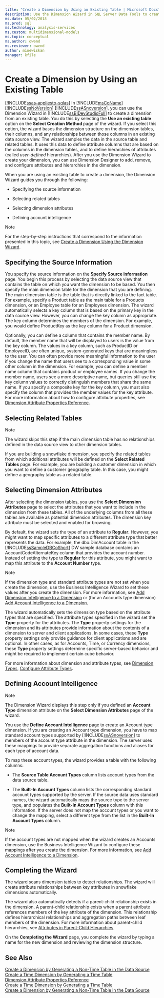 ```yaml
---
title: "Create a Dimension by Using an Existing Table | Microsoft Docs"
description: Use the Dimension Wizard in SQL Server Data Tools to create a dimension from an existing table in Microsoft SQL Server Analysis Services.
ms.date: 05/02/2018
ms.prod: sql
ms.technology: analysis-services
ms.custom: multidimensional-models
ms.topic: conceptual
ms.author: owend
ms.reviewer: owend
author: minewiskan
manager: kfile
---
```

# Create a Dimension by Using an Existing Table
[!INCLUDE[ssas-appliesto-sqlas](../includes/ssas-appliesto-sqlas.md)]
  In [!INCLUDE[msCoName](../includes/msconame-md.md)] [!INCLUDE[ssNoVersion](../includes/ssnoversion-md.md)] [!INCLUDE[ssASnoversion](../includes/ssasnoversion-md.md)], you can use the Dimension Wizard in [!INCLUDE[ssBIDevStudioFull](../includes/ssbidevstudiofull-md.md)] to create a dimension from an existing table. You do this by selecting the **Use an existing table** option on the **Select Creation Method** page of the wizard. If you select this option, the wizard bases the dimension structure on the dimension tables, their columns, and any relationships between those columns in an existing data source view. The wizard samples the data in the source table and related tables. It uses this data to define attribute columns that are based on the columns in the dimension tables, and to define hierarchies of attributes (called *user-defined* hierarchies). After you use the Dimension Wizard to create your dimension, you can use Dimension Designer to add, remove, and configure attributes and hierarchies in the dimension.  
  
 When you are using an existing table to create a dimension, the Dimension Wizard guides you through the following:  
  
-   Specifying the source information  
  
-   Selecting related tables  
  
-   Selecting dimension attributes  
  
-   Defining account intelligence  
  
> [!NOTE]  
>  For the step-by-step instructions that correspond to the information presented in this topic, see [Create a Dimension Using the Dimension Wizard](../../analysis-services/multidimensional-models/create-a-dimension-using-the-dimension-wizard.md).  
  
## Specifying the Source Information  
 You specify the source information on the **Specify Source Information** page. You begin this process by selecting the data source view that contains the table on which you want the dimension to be based. You then specify the main dimension table for the dimension that you are defining. The main dimension table is the table that is directly linked to the fact table. For example, specify a Product table as the main table for a Products dimension, or an Employee table for an Employees dimension. The wizard automatically selects a key column that is based on the primary key in the data source view. However, you can change the key column as appropriate. The key column determines the members of the dimension. For example, you would define ProductKey as the key column for a Product dimension.  
  
 Optionally, you can define a column that contains the member name. By default, the member name that will be displayed to users is the value from the key column. The values in a key column, such as ProductID or EmployeeID, are often unique, system-generated keys that are meaningless to the user. You can often provide more meaningful information to the user if you change the name that users see to a corresponding value in some other column in the dimension. For example, you can define a member name column that contains product or employee names. If you change the member name, users see a more descriptive name, but queries still use the key column values to correctly distinguish members that share the same name. If you specify a composite key for the key column, you must also specify the column that provides the member values for the key attribute. For more information about how to configure attribute properties, see [Dimension Attribute Properties Reference](../../analysis-services/multidimensional-models/dimension-attribute-properties-reference.md).  
  
## Selecting Related Tables  
  
> [!NOTE]  
>  The wizard skips this step if the main dimension table has no relationships defined in the data source view to other dimension tables.  
  
 If you are building a snowflake dimension, you specify the related tables from which additional attributes will be defined on the **Select Related Tables** page. For example, you are building a customer dimension in which you want to define a customer geography table. In this case, you might define a geography table as a related table.  
  
## Selecting Dimension Attributes  
 After selecting the dimension tables, you use the **Select Dimension Attributes** page to select the attributes that you want to include in the dimension from these tables. All of the underlying columns from all these tables are available as potential dimension attributes. The dimension key attribute must be selected and enabled for browsing.  
  
 By default, the wizard sets the type of an attribute to **Regular**. However, you might want to map specific attributes to a different attribute type that better represents the data. For example, the dbo.DimAccount table in the [!INCLUDE[ssSampleDBCoShort](../includes/sssampledbcoshort-md.md)] DW sample database contains an AccountCodeAlternateKey column that provides the account number. Instead of setting the type to **Regular** for this attribute, you might want to map this attribute to the **Account Number** type.  
  
> [!NOTE]  
>  If the dimension type and standard attribute types are not set when you create the dimension, use the Business Intelligence Wizard to set these values after you create the dimension. For more information, see [Add Dimension Intelligence to a Dimension](../../analysis-services/multidimensional-models/bi-wizard-add-dimension-intelligence-to-a-dimension.md) or (for an Accounts type dimension) [Add Account Intelligence to a Dimension](../../analysis-services/multidimensional-models/bi-wizard-add-account-intelligence-to-a-dimension.md).  
  
 The wizard automatically sets the dimension type based on the attribute types that are specified. The attribute types specified in the wizard set the **Type** property for the attributes. The **Type** property settings for the dimension and its attributes provide information about the contents of a dimension to server and client applications. In some cases, these **Type** property settings only provide guidance for client applications and are optional. In other cases, as for Accounts, Time, or Currency dimensions, these **Type** property settings determine specific server-based behavior and might be required to implement certain cube behavior.  
  
 For more information about dimension and attribute types, see [Dimension Types](../../analysis-services/multidimensional-models-olap-logical-dimension-objects/database-dimension-properties-types.md), [Configure Attribute Types](../../analysis-services/multidimensional-models/attribute-properties-configure-attribute-types.md).  
  
## Defining Account Intelligence  
  
> [!NOTE]  
>  The Dimension Wizard displays this step only if you defined an **Account Type** dimension attribute on the **Select Dimension Attributes** page of the wizard.  
  
 You use the **Define Account Intelligence** page to create an Account type dimension. If you are creating an Account type dimension, you have to map standard account types supported by [!INCLUDE[ssASnoversion](../includes/ssasnoversion-md.md)] to members of the account type attribute in the dimension. The server uses these mappings to provide separate aggregation functions and aliases for each type of account data.  
  
 To map these account types, the wizard provides a table with the following columns:  
  
-   The **Source Table Account Types** column lists account types from the data source table.  
  
-   The **Built-In Account Types** column lists the corresponding standard account types supported by the server. If the source data uses standard names, the wizard automatically maps the source type to the server type, and populates the **Built-In Account Types** column with this information. If the server does not map the account types or you want to change the mapping, select a different type from the list in the **Built-In Account Types** column.  
  
> [!NOTE]  
>  If the account types are not mapped when the wizard creates an Accounts dimension, use the Business Intelligence Wizard to configure these mappings after you create the dimension. For more information, see [Add Account Intelligence to a Dimension](../../analysis-services/multidimensional-models/bi-wizard-add-account-intelligence-to-a-dimension.md).  
  
## Completing the Wizard  
 The wizard scans dimension tables to detect relationships. The wizard will create attribute relationships between key attributes in snowflake dimensions automatically.  
  
 The wizard also automatically detects if a parent-child relationship exists in the dimension. A parent-child relationship exists when a parent attribute references members of the key attribute of the dimension. This relationship defines hierarchical relationships and aggregation paths between leaf members of the dimension. For more information about parent-child hierarchies, see [Attributes in Parent-Child Hierarchies](../../analysis-services/multidimensional-models/parent-child-dimension-attributes.md).  
  
 On the **Completing the Wizard** page, you complete the wizard by typing a name for the new dimension and reviewing the dimension structure.  
  
## See Also  
 [Create a Dimension by Generating a Non-Time Table in the Data Source](../../analysis-services/multidimensional-models/create-a-dimension-by-generating-a-non-time-table-in-the-data-source.md)   
 [Create a Time Dimension by Generating a Time Table](../../analysis-services/multidimensional-models/create-a-time-dimension-by-generating-a-time-table.md)   
 [Dimension Attribute Properties Reference](../../analysis-services/multidimensional-models/dimension-attribute-properties-reference.md)   
 [Create a Time Dimension by Generating a Time Table](../../analysis-services/multidimensional-models/create-a-time-dimension-by-generating-a-time-table.md)   
 [Create a Dimension by Generating a Non-Time Table in the Data Source](../../analysis-services/multidimensional-models/create-a-dimension-by-generating-a-non-time-table-in-the-data-source.md)  
  
  
